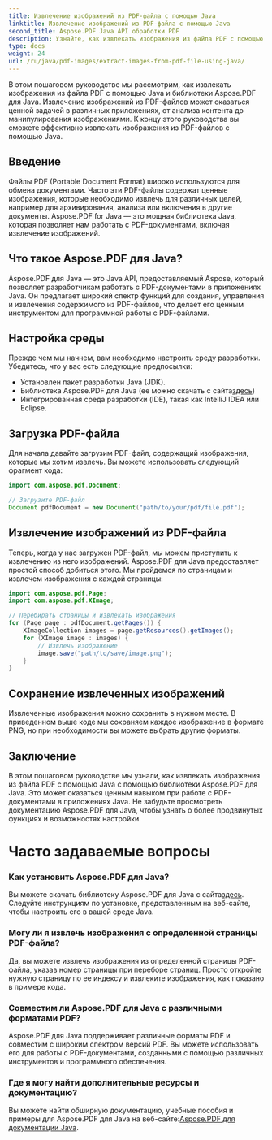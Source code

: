 ```yaml
---
title: Извлечение изображений из PDF-файла с помощью Java
linktitle: Извлечение изображений из PDF-файла с помощью Java
second_title: Aspose.PDF Java API обработки PDF
description: Узнайте, как извлекать изображения из файла PDF с помощью Java с помощью Aspose.PDF для Java. Пошаговое руководство с исходным кодом. Разблокируйте извлечение изображений PDF прямо сейчас.
type: docs
weight: 24
url: /ru/java/pdf-images/extract-images-from-pdf-file-using-java/
---
```


В этом пошаговом руководстве мы рассмотрим, как извлекать изображения из файла PDF с помощью Java и библиотеки Aspose.PDF для Java. Извлечение изображений из PDF-файлов может оказаться ценной задачей в различных приложениях, от анализа контента до манипулирования изображениями. К концу этого руководства вы сможете эффективно извлекать изображения из PDF-файлов с помощью Java.

## Введение

Файлы PDF (Portable Document Format) широко используются для обмена документами. Часто эти PDF-файлы содержат ценные изображения, которые необходимо извлечь для различных целей, например для архивирования, анализа или включения в другие документы. Aspose.PDF for Java — это мощная библиотека Java, которая позволяет нам работать с PDF-документами, включая извлечение изображений.

## Что такое Aspose.PDF для Java?

Aspose.PDF для Java — это Java API, предоставляемый Aspose, который позволяет разработчикам работать с PDF-документами в приложениях Java. Он предлагает широкий спектр функций для создания, управления и извлечения содержимого из PDF-файлов, что делает его ценным инструментом для программной работы с PDF-файлами.

## Настройка среды

Прежде чем мы начнем, вам необходимо настроить среду разработки. Убедитесь, что у вас есть следующие предпосылки:

- Установлен пакет разработки Java (JDK).
-  Библиотека Aspose.PDF для Java (ее можно скачать с сайта[здесь](https://releases.aspose.com/pdf/java/))
- Интегрированная среда разработки (IDE), такая как IntelliJ IDEA или Eclipse.

## Загрузка PDF-файла

Для начала давайте загрузим PDF-файл, содержащий изображения, которые мы хотим извлечь. Вы можете использовать следующий фрагмент кода:

```java
import com.aspose.pdf.Document;

// Загрузите PDF-файл
Document pdfDocument = new Document("path/to/your/pdf/file.pdf");
```

## Извлечение изображений из PDF-файла

Теперь, когда у нас загружен PDF-файл, мы можем приступить к извлечению из него изображений. Aspose.PDF для Java предоставляет простой способ добиться этого. Мы пройдемся по страницам и извлечем изображения с каждой страницы:

```java
import com.aspose.pdf.Page;
import com.aspose.pdf.XImage;

// Перебирать страницы и извлекать изображения
for (Page page : pdfDocument.getPages()) {
    XImageCollection images = page.getResources().getImages();
    for (XImage image : images) {
        // Извлечь изображение
        image.save("path/to/save/image.png");
    }
}
```

## Сохранение извлеченных изображений

Извлеченные изображения можно сохранить в нужном месте. В приведенном выше коде мы сохраняем каждое изображение в формате PNG, но при необходимости вы можете выбрать другие форматы.

## Заключение

В этом пошаговом руководстве мы узнали, как извлекать изображения из файла PDF с помощью Java с помощью библиотеки Aspose.PDF для Java. Это может оказаться ценным навыком при работе с PDF-документами в приложениях Java. Не забудьте просмотреть документацию Aspose.PDF для Java, чтобы узнать о более продвинутых функциях и возможностях настройки.

# Часто задаваемые вопросы

### Как установить Aspose.PDF для Java?

 Вы можете скачать библиотеку Aspose.PDF для Java с сайта[здесь](https://releases.aspose.com/pdf/java/). Следуйте инструкциям по установке, представленным на веб-сайте, чтобы настроить его в вашей среде Java.

### Могу ли я извлечь изображения с определенной страницы PDF-файла?

Да, вы можете извлечь изображения из определенной страницы PDF-файла, указав номер страницы при переборе страниц. Просто откройте нужную страницу по ее индексу и извлеките изображения, как показано в примере кода.

### Совместим ли Aspose.PDF для Java с различными форматами PDF?

Aspose.PDF для Java поддерживает различные форматы PDF и совместим с широким спектром версий PDF. Вы можете использовать его для работы с PDF-документами, созданными с помощью различных инструментов и программного обеспечения.

### Где я могу найти дополнительные ресурсы и документацию?

Вы можете найти обширную документацию, учебные пособия и примеры для Aspose.PDF для Java на веб-сайте:[Aspose.PDF для документации Java](https://reference.aspose.com/pdf/java/).